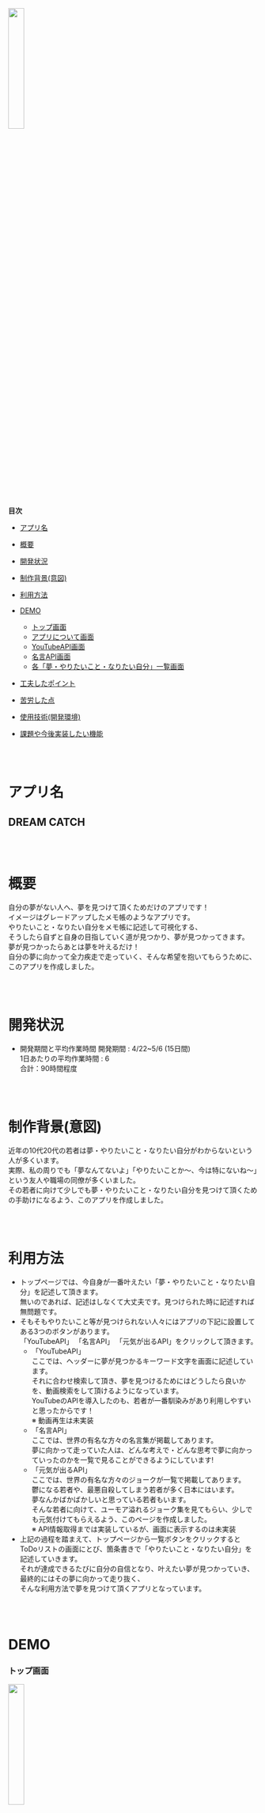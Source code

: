 <img src="https://user-images.githubusercontent.com/78135903/117132418-cafeb580-addd-11eb-914d-81850684e6d8.png" width="25%">
<br>
<br>
<!-- START doctoc -->
<!-- END doctoc -->

**目次**

- [アプリ名](#アプリ名)

- [概要](#概要)

- [開発状況](#開発状況)

- [制作背景(意図)](#制作背景意図)

- [利用方法](#利用方法)

- [DEMO](#DEMO)
  - [トップ画面](#トップ画面)
  - [アプリについて画面](#アプリについて画面)
  - [YouTubeAPI画面](#YouTubeAPI画面)
  - [名言API画面](#名言API画面)
  - [各「夢・やりたいこと・なりたい自分」一覧画面](#各夢やりたいことなりたい自分一覧画面)

- [工夫したポイント](#工夫したポイント)

- [苦労した点](#苦労した点)

- [使用技術(開発環境)](#使用技術開発環境)

- [課題や今後実装したい機能](#課題や今後実装したい機能)

<br>
<br>

# アプリ名

## DREAM CATCH

<br>
<br>

# 概要
自分の夢がない人へ、夢を見つけて頂くためだけのアプリです！<br>
イメージはグレードアップしたメモ帳のようなアプリです。<br>
やりたいこと・なりたい自分をメモ帳に記述して可視化する、<br>
そうしたら自ずと自身の目指していく道が見つかり、夢が見つかってきます。<br>
夢が見つかったらあとは夢を叶えるだけ！<br>
自分の夢に向かって全力疾走で走っていく、そんな希望を抱いてもらうために、このアプリを作成しました。<br>

<br>
<br>

# 開発状況
- 開発期間と平均作業時間
開発期間 : 4/22~5/6 (15日間)<br>
1日あたりの平均作業時間 : 6<br>
合計：90時間程度<br>

<br>
<br>

# 制作背景(意図)
近年の10代20代の若者は夢・やりたいこと・なりたい自分がわからないという人が多くいます。<br>
実際、私の周りでも「夢なんてないよ」「やりたいことか〜、今は特にないね〜」という友人や職場の同僚が多くいました。<br>
その若者に向けて少しでも夢・やりたいこと・なりたい自分を見つけて頂くための手助けになるよう、このアプリを作成しました。<br>

<br>
<br>

# 利用方法
- トップページでは、今自身が一番叶えたい「夢・やりたいこと・なりたい自分」を記述して頂きます。<br>
無いのであれば、記述はしなくて大丈夫です。見つけられた時に記述すれば無問題です。<br>
- そもそもやりたいこと等が見つけられない人々にはアプリの下記に設置してある3つのボタンがあります。<br>
「YouTubeAPI」 「名言API」 「元気が出るAPI」をクリックして頂きます。<br>
  - 「YouTubeAPI」<br>
ここでは、ヘッダーに夢が見つかるキーワード文字を画面に記述しています。<br>
それに合わせ検索して頂き、夢を見つけるためにはどうしたら良いかを、動画検索をして頂けるようになっています。<br>
YouTubeのAPIを導入したのも、若者が一番馴染みがあり利用しやすいと思ったからです！<br>
※ 動画再生は未実装<br>
  - 「名言API」<br>
ここでは、世界の有名な方々の名言集が掲載してあります。<br>
夢に向かって走っていた人は、どんな考えで・どんな思考で夢に向かっていったのかを一覧で見ることができるようにしています!<br>
  - 「元気が出るAPI」<br>
ここでは、世界の有名な方々のジョークが一覧で掲載してあります。<br>
鬱になる若者や、最悪自殺してしまう若者が多く日本にはいます。<br>
夢なんかばかばかしいと思っている若者もいます。<br>
そんな若者に向けて、ユーモア溢れるジョーク集を見てもらい、少しでも元気付けてもらえるよう、このページを作成しました。<br>
※ API情報取得までは実装しているが、画面に表示するのは未実装<br>
- 上記の過程を踏まえて、トップページから一覧ボタンをクリックするとToDoリストの画面にとび、箇条書きで「やりたいこと・なりたい自分」を記述していきます。<br>
それが達成できるたびに自分の自信となり、叶えたい夢が見つかっていき、最終的にはその夢に向かって走り抜く、<br>
そんな利用方法で夢を見つけて頂くアプリとなっています。<br>

<br>
<br>

# DEMO

### トップ画面
<img src="https://user-images.githubusercontent.com/78135903/117155922-2a69bf00-adf8-11eb-9d48-cb74829aa268.gif" width="25%">
<br>
<br>

### アプリについて画面
<img src="https://user-images.githubusercontent.com/78135903/117154603-fc37af80-adf6-11eb-9ec4-85ee6f75ee65.gif" width="25%">
<br>
<br>

### YouTubeAPI画面
<img src="https://user-images.githubusercontent.com/78135903/117157921-f68f9900-adf9-11eb-9493-2582974d9052.gif" width="25%">&nbsp;&nbsp;&nbsp<img src="https://user-images.githubusercontent.com/78135903/117158363-4e2e0480-adfa-11eb-88b2-fc27990730db.gif" width="25%">
<br>
<br>

### 名言API画面
<img src="https://user-images.githubusercontent.com/78135903/117159469-402cb380-adfb-11eb-92db-b0436b6c7be0.gif" width="25%">
<br>
<br>

### 各「夢・やりたいこと・なりたい自分」一覧画面
<img src="https://user-images.githubusercontent.com/78135903/117160118-cfd26200-adfb-11eb-8da5-6b1fa29d1ccb.gif" width="25%">&nbsp;&nbsp;&nbsp<img src="https://user-images.githubusercontent.com/78135903/117161232-b5e54f00-adfc-11eb-83fd-09e16c802fe8.gif" width="25%">&nbsp;&nbsp;&nbsp<img src="https://user-images.githubusercontent.com/78135903/117162342-a4507700-adfd-11eb-9731-5c8fc4e70afd.gif" width="25%">
<br>
<br>

<br>
<br>
<br>

# 工夫したポイント
- APIの導入事態が初めてで未知数であったが、YouTubeでの学習やUdemyの有料学習サイト、図書館で本を借りて一から調べながら実装を行なっていき実装までしたこと。<br>
- コードの可読性に関して、プロの皆様から見たらまだまだご指摘いただく部分が多いと思うが、メソッドの定義やstoryboardの配置をできるだけわかりやすく作成した。<br>
- 現状はアプリを立ち上げたらすぐにメモ画面に遷移してしまうが、理想はこのアプリを立ち上げたらアプリの説明がでてきて、どんなアプリになのかを紹介するページを作成したかった。<br>
しかし技量不足もあり、説明文をどこかで賄えないかという考えから、トップページから「アプリについて」ボタンを作り、アプリ紹介のページを作成した。<br>
- ToDoリスト画面では、よりデザインをシンプルにしてユーザーの使い勝手をイメージして実装を行なっていった。<br>
- このアプリにあったら便利なAPIを調べ、その上で抜粋した3つのAPIのため、よりユーザー視点に立ちペルソナ(10代20代の若者)に影響を与えてくれるAPIを導入したこと。<br>

<br>
<br>

# 苦労した点
- swiftは今までで全く触れたことがなかった言語のため、一から学習していき、学習しながら実装を行なっていった。<br>
そのため手探りでの実装を行なっていき、一つの機能にどれほどの時間がかかるのか想定が難しかったため、時間配分が難しかった。<br>
- エラーに関して、以前プログラミングをしていた言語Rubyと違い、どこが原因でエラーがでているのか把握するまでに数時間・数日と時間を費やした。<br>
- もっと多くの機能や実装を行いたかったが、現段階での技量での実装しかできなかった。<br>
理想となるアプリになるまでは、まだまだ学習が必要であると再認識した。<br>
- APIの導入の際、JSON形式を取得する方法やCodableの使い方、ひとつ一つのコードを理解が難しかった。<br>

<br>
<br>

# 使用技術(開発環境)

#### バックエンド
Swift, Alamofire, Foundation

#### フロントエンド
storyboard, UIKit, Nuke, iPhone 11

#### ソース管理
GitHub, GitHubDesktop

#### エディタ
XCode
<br>
<br>

# 課題や今後実装したい機能
- トップページでの入力後の保存機能の実装。<br>
- トップページでの入力バーの隣にラジオボタンを作成して、<br>
  - やりたいことを入力欄の隣に　→　今日・1週間・1ヶ月・半年のラジオボタンを作成<br>
  - なりたい自分を入力欄の隣に　→　1年後・3年後・5年後のラジオボタンを作成<br>
上記ボタンを作成して、ユーザーが入力して終わりにするのではなく、自身で日数を指定することにより、達成意欲を沸かせるための実装。<br>
- ToDo画面ではチェックマークをつけられるようにして、達成したものに関してはレ点を入れられるようにする。<br>
- アプリに通知機能を導入して、朝7時・夜20時に通知ができるようにする。<br>
具体的には、<br>
  - 朝7時の通知　本日も夢に向かって行動していきましょう!!<br>
  - 夜20時の通知　本日はやりたいことが達成できましたか?<br>
上記のようにアプリから携帯に通知を行い、ユーザーが自身の記述した内容を記述だけで終わることなく、実際に行動できたかを促すために実装する。<br>
通知すれば、ユーザーが中途半端に1日を終わることなく、充実した日々を過ごせるための機能。
- YouTubeAPIでは検索はできるが、動画の再生まではできない形となっている。そのため動画再生の実装。<br>
検索後のページをクリックすると画面遷移に一部エラーが出ている。その箇所の修正。<br>
※現在はコメントアウトしてある<br>
- 元気が出るAPIではAPI情報の取得までは実装してあるが、アプリ画面に表示する点ではまだ未実装になっている。<br>
そのためアプリ画面に表示する実装を行う。<br>
※現在はファイル内で一部コメントアウトしてある<br>
- 名言API画面では、全て英語表記となっているため日本語対応にする。
- 開発ではiPhone 11を使用して行なった。そのため他の端末ではビュー崩れがおきるため、画面の修正<br>
加えてトップページではスクロールに対応できていないため、スクロールに対応させる。<br>

<br>
<br>
